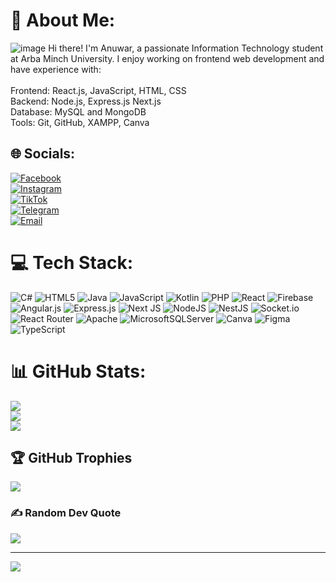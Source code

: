 # 💫 About Me:
![image](https://github.com/user-attachments/assets/a673f00f-45ef-4e06-9811-9c9a268b5f70)
Hi there! I'm Anuwar, a passionate Information Technology student at Arba Minch University. I enjoy working on frontend  web development and have experience with:<br><br>Frontend: React.js, JavaScript, HTML, CSS<br>Backend: Node.js, Express.js Next.js<br>Database: MySQL and MongoDB<br>Tools: Git, GitHub, XAMPP, Canva

## 🌐 Socials:
[![Facebook](https://img.shields.io/badge/Facebook-%231877F2.svg?logo=Facebook&logoColor=white)](https://facebook.com/@Anexss12)  
[![Instagram](https://img.shields.io/badge/Instagram-%23E4405F.svg?logo=Instagram&logoColor=white)](https://instagram.com/@anexs1)  
[![TikTok](https://img.shields.io/badge/TikTok-%23000000.svg?logo=TikTok&logoColor=white)](https://tiktok.com/@@anexs13)  
[![Telegram](https://img.shields.io/badge/Telegram-%230077B5.svg?logo=Telegram&logoColor=white)](https://t.me/Anexs1)  
[![Email](https://img.shields.io/badge/Email-D14836.svg?logo=Gmail&logoColor=white)](mailto:anuwaradisu19@gmail.com)


# 💻 Tech Stack:
![C#](https://img.shields.io/badge/c%23-%23239120.svg?style=for-the-badge&logo=csharp&logoColor=white) ![HTML5](https://img.shields.io/badge/html5-%23E34F26.svg?style=for-the-badge&logo=html5&logoColor=white) ![Java](https://img.shields.io/badge/java-%23ED8B00.svg?style=for-the-badge&logo=openjdk&logoColor=white) ![JavaScript](https://img.shields.io/badge/javascript-%23323330.svg?style=for-the-badge&logo=javascript&logoColor=%23F7DF1E) ![Kotlin](https://img.shields.io/badge/kotlin-%237F52FF.svg?style=for-the-badge&logo=kotlin&logoColor=white) ![PHP](https://img.shields.io/badge/php-%23777BB4.svg?style=for-the-badge&logo=php&logoColor=white) ![React](https://img.shields.io/badge/react-%2320232a.svg?style=for-the-badge&logo=react&logoColor=%2361DAFB) ![Firebase](https://img.shields.io/badge/firebase-%23039BE5.svg?style=for-the-badge&logo=firebase) ![Angular.js](https://img.shields.io/badge/angular.js-%23E23237.svg?style=for-the-badge&logo=angularjs&logoColor=white) ![Express.js](https://img.shields.io/badge/express.js-%23404d59.svg?style=for-the-badge&logo=express&logoColor=%2361DAFB) ![Next JS](https://img.shields.io/badge/Next-black?style=for-the-badge&logo=next.js&logoColor=white) ![NodeJS](https://img.shields.io/badge/node.js-6DA55F?style=for-the-badge&logo=node.js&logoColor=white) ![NestJS](https://img.shields.io/badge/nestjs-%23E0234E.svg?style=for-the-badge&logo=nestjs&logoColor=white) ![Socket.io](https://img.shields.io/badge/Socket.io-black?style=for-the-badge&logo=socket.io&badgeColor=010101) ![React Router](https://img.shields.io/badge/React_Router-CA4245?style=for-the-badge&logo=react-router&logoColor=white) ![Apache](https://img.shields.io/badge/apache-%23D42029.svg?style=for-the-badge&logo=apache&logoColor=white) ![MicrosoftSQLServer](https://img.shields.io/badge/Microsoft%20SQL%20Server-CC2927?style=for-the-badge&logo=microsoft%20sql%20server&logoColor=white) ![Canva](https://img.shields.io/badge/Canva-%2300C4CC.svg?style=for-the-badge&logo=Canva&logoColor=white) ![Figma](https://img.shields.io/badge/figma-%23F24E1E.svg?style=for-the-badge&logo=figma&logoColor=white) ![TypeScript](https://img.shields.io/badge/typescript-%23007ACC.svg?style=for-the-badge&logo=typescript&logoColor=white)
# 📊 GitHub Stats:
![](https://github-readme-stats.vercel.app/api?username=anexs1&theme=dark&hide_border=false&include_all_commits=true&count_private=true)<br/>
![](https://nirzak-streak-stats.vercel.app/?user=anexs1&theme=dark&hide_border=false)<br/>
![](https://github-readme-stats.vercel.app/api/top-langs/?username=anexs1&theme=dark&hide_border=false&include_all_commits=true&count_private=true&layout=compact)

## 🏆 GitHub Trophies
![](https://github-profile-trophy.vercel.app/?username=anexs1&theme=radical&no-frame=false&no-bg=true&margin-w=4)

### ✍️ Random Dev Quote
![](https://quotes-github-readme.vercel.app/api?type=horizontal&theme=radical)

---
[![](https://visitcount.itsvg.in/api?id=anexs1&icon=0&color=0)](https://visitcount.itsvg.in)

<!-- Proudly created with GPRM ( https://gprm.itsvg.in ) -->
